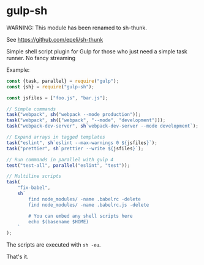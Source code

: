 # gulp-sh

WARNING: This module has been renamed to sh-thunk.

See <https://github.com/epeli/sh-thunk>


Simple shell script plugin for Gulp for those who just need a simple task runner. No fancy streaming

Example:

```js
const {task, parallel} = require("gulp");
const {sh} = require("gulp-sh");

const jsfiles = ["foo.js", "bar.js"];

// Simple commands
task("webpack", sh("webpack --mode production"));
task("webpack", sh(["webpack", "--mode", "development"]));
task("webpack-dev-server", sh`webpack-dev-server --mode development`);

// Expand arrays in tagged templates
task("eslint", sh`eslint --max-warnings 0 ${jsfiles}`);
task("prettier", sh`prettier --write ${jsfiles}`);

// Run commands in parallel with gulp 4
test("test-all", parallel("eslint", "test"));

// Multiline scripts
task(
    "fix-babel",
    sh`
        find node_modules/ -name .babelrc -delete
        find node_modules/ -name .babelrc.js -delete

        # You can embed any shell scripts here
        echo $(basename $HOME)
    `
);
```

The scripts are executed with `sh -eu`.

That's it.
